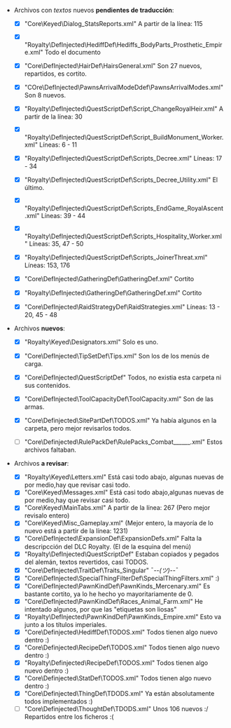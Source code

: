 
* Archivos con *textos* nuevos **pendientes de traducción**:

	* [x] "Core\Keyed\Dialog_StatsReports.xml"												A partir de la línea: 115
	* [x] "Royalty\DefInjected\HediffDef\Hediffs_BodyParts_Prosthetic_Empire.xml"			Todo el documento
	* [x] "Core\DefInjected\HairDef\HairsGeneral.xml"										Son 27 nuevos, repartidos, es cortito.
	* [x] "COre\DefInjected\PawnsArrivalModeDdef\PawnsArrivalModes.xml"						Son 8 nuevos.
	* [x] "Royalty\DefInjected\QuestScriptDef\Script_ChangeRoyalHeir.xml"					A partir de la línea: 30
	* [x] "Royalty\DefInjected\QuestScriptDef\Script_BuildMonument_Worker.xml"				Líneas: 6 - 11
	* [x] "Royalty\DefInjected\QuestScriptDef\Scripts_Decree.xml"							Líneas: 17 - 34
	* [x] "Royalty\DefInjected\QuestScriptDef\Scripts_Decree_Utility.xml"					El último.
	* [x] "Royalty\DefInjected\QuestScriptDef\Scripts_EndGame_RoyalAscent.xml"				Líneas: 39 - 44
	* [x] "Royalty\DefInjected\QuestScriptDef\Scripts_Hospitality_Worker.xml"				Líneas: 35, 47 - 50
	* [x] "Royalty\DefInjected\QuestScriptDef\Scripts_JoinerThreat.xml"						Líneas: 153, 176
	* [x] "Core\DefInjected\GatheringDef\GatheringDef.xml"									Cortito
	* [x] "Royalty\DefInjected\GatheringDef\GatheringDef.xml"								Cortito
	* [x] "Core\DefInjected\RaidStrategyDef\RaidStrategies.xml"								Líneas: 13 - 20, 45 - 48




* Archivos **nuevos**:

	* [x] "Royalty\Keyed\Designators.xml"								Solo es uno.
	* [x] "Core\DefInjected\TipSetDef\Tips.xml"							Son los de los menús de carga.
	* [x] "Core\DefInjected\QuestScriptDef\"							Todos, no existia esta carpeta ni sus contenidos.
	* [x] "Core\DefInjected\ToolCapacityDef\ToolCapacity.xml"			Son de las armas.
	* [x] "Core\Definjected\SitePartDef\TODOS.xml"						Ya había algunos en la carpeta, pero mejor revisarlos todos.
	* [ ] "Core\Definjected\RulePackDef\RulePacks_Combat______.xml"		Estos archivos faltaban.




* Archivos **a revisar**:

	* [x] "Royalty\Keyed\Letters.xml"									Está casi todo abajo, algunas nuevas de por medio,hay que revisar casi todo.
	* [x] "Core\Keyed\Messages.xml"										Está casi todo abajo,algunas nuevas de por medio,hay que revisar casi todo.
	* [x] "Core\Keyed\MainTabs.xml"										A partir de la línea: 267 (Pero mejor revisalo entero)
	* [x] "Core\Keyed\Misc_Gameplay.xml"								(Mejor entero, la mayoría de lo nuevo está a partir de la línea: 1231)
	* [x] "Core\DefInjected\ExpansionDef\ExpansionDefs.xml"				Falta la descripcción del DLC Royalty. (El de la esquina del menú)
	* [x] "Royalty\DefInjected\QuestScriptDef\"							Estaban copiados y pegados del alemán, textos revertidos, casi TODOS.
	* [x] "Core\DefInjected\TraitDef\Traits_Singular"							¯--_(ツ)_--¯
	* [x] "Core\DefInjected\SpecialThingFilterDef\SpecialThingFilters.xml"		:)
	* [x] "Core\DefInjected\PawnKindDef\PawnKinds_Mercenary.xml"				Es bastante cortito, ya lo he hecho yo mayoritariamente de 0.
	* [x] "Core\DefInjected\PawnKindDef\Races_Animal_Farm.xml"					He intentado algunos, por que las "etiquetas son liosas"
	* [x] "Royalty\DefInjected\PawnKindDef\PawnKinds_Empire.xml"				Esto va junto a los títulos imperiales.
	* [x] "Core\Definjected\HediffDef\TODOS.xml"								Todos tienen algo nuevo dentro :)
	* [x] "Core\Definjected\RecipeDef\TODOS.xml"								Todos tienen algo nuevo dentro :)
	* [x] "Royalty\Definjected\RecipeDef\TODOS.xml"								Todos tienen algo nuevo dentro :)
	* [x] "Core\Definjected\StatDef\TODOS.xml"									Todos tienen algo nuevo dentro :)
	* [x] "Core\Definjected\ThingDef\TDODS.xml"									Ya están absolutamente todos implementados :)
	* [ ] "Core\Definjected\ThoughtDef\TDODS.xml"								Unos 106 nuevos :/ Repartidos entre los ficheros :(